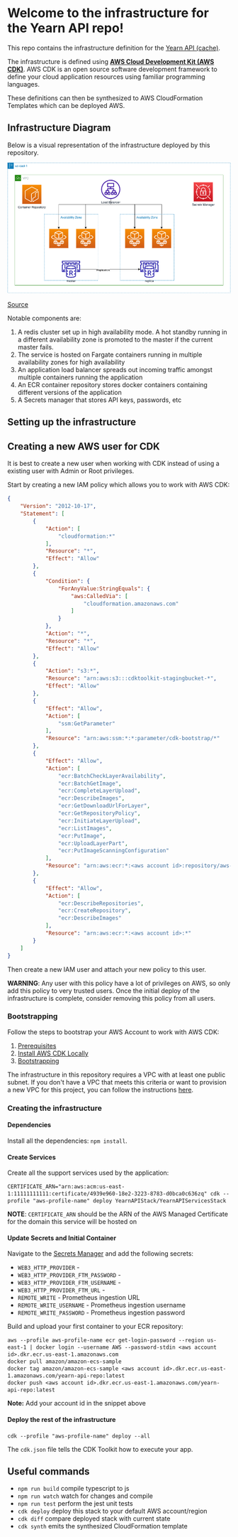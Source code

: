 # Welcome to the infrastructure for the Yearn API repo!

This repo contains the infrastructure definition for the [Yearn API (cache)](https://github.com/yearn/yearn-api).

The infrastructure is defined using **[AWS Cloud Development Kit (AWS CDK)](https://aws.amazon.com/cdk/)**.
AWS CDK is an open source software development framework to define your cloud application resources using
familiar programming languages.

These definitions can then be synthesized to AWS CloudFormation Templates which can be deployed AWS.

## Infrastructure Diagram

Below is a visual representation of the infrastructure deployed by this repository.

![Infrastructure Diagram](./assets/YearnAPIInfrastructureDiagram.png)

[Source](https://drive.google.com/file/d/1EwfRPJ4xXlHJZmIlln2HMPakRbILoxbi/view?usp=sharing)

Notable components are:
1. A redis cluster set up in high availability mode. A hot standby running in a different availability zone is promoted to the master if the current master fails.
2. The service is hosted on Fargate containers running in multiple availability zones for high availability
3. An application load balancer spreads out incoming traffic amongst multiple containers running the application
4. An ECR container repository stores docker containers containing different versions of the application
5. A Secrets manager that stores API keys, passwords, etc

## Setting up the infrastructure

## Creating a new AWS user for CDK

It is best to create a new user when working with CDK instead of using a existing user with Admin or Root privileges.

Start by creating a new IAM policy which allows you to work with AWS CDK:

```json
{
    "Version": "2012-10-17",
    "Statement": [
        {
            "Action": [
                "cloudformation:*"
            ],
            "Resource": "*",
            "Effect": "Allow"
        },
        {
            "Condition": {
                "ForAnyValue:StringEquals": {
                    "aws:CalledVia": [
                        "cloudformation.amazonaws.com"
                    ]
                }
            },
            "Action": "*",
            "Resource": "*",
            "Effect": "Allow"
        },
        {
            "Action": "s3:*",
            "Resource": "arn:aws:s3:::cdktoolkit-stagingbucket-*",
            "Effect": "Allow"
        },
        {
            "Effect": "Allow",
            "Action": [
                "ssm:GetParameter"
            ],
            "Resource": "arn:aws:ssm:*:*:parameter/cdk-bootstrap/*"
        },
        {
            "Effect": "Allow",
            "Action": [
                "ecr:BatchCheckLayerAvailability",
                "ecr:BatchGetImage",
                "ecr:CompleteLayerUpload",
                "ecr:DescribeImages",
                "ecr:GetDownloadUrlForLayer",
                "ecr:GetRepositoryPolicy",
                "ecr:InitiateLayerUpload",
                "ecr:ListImages",
                "ecr:PutImage",
                "ecr:UploadLayerPart",
                "ecr:PutImageScanningConfiguration"
            ],
            "Resource": "arn:aws:ecr:*:<aws account id>:repository/aws-cdk/*"
        },
        {
            "Effect": "Allow",
            "Action": [
                "ecr:DescribeRepositories",
                "ecr:CreateRepository",
                "ecr:DescribeImages"
            ],
            "Resource": "arn:aws:ecr:*:<aws account id>:*"
        }
    ]
}
```

Then create a new IAM user and attach your new policy to this user.

**WARNING**:
Any user with this policy have a lot of privileges on AWS, so only add this policy to very trusted users. Once the initial deploy of the infrastructure is complete, consider removing this policy from all users.

### Bootstrapping

Follow the steps to bootstrap your AWS Account to work with AWS CDK:

1. [Prerequisites](https://docs.aws.amazon.com/cdk/latest/guide/getting_started.html#getting_started_prerequisites) 
2. [Install AWS CDK Locally](https://docs.aws.amazon.com/cdk/latest/guide/getting_started.html#getting_started_install)
3. [Bootstrapping](https://docs.aws.amazon.com/cdk/latest/guide/getting_started.html#getting_started_bootstrap)

The infrastructure in this repository requires a VPC with at least one public subnet. If you don't have a VPC that meets this criteria or want to provision a new VPC for this project, you can follow the instructions [here](https://docs.aws.amazon.com/AmazonECS/latest/developerguide/create-public-private-vpc.html).

### Creating the infrastructure

#### Dependencies

Install all the dependencies: `npm install`.

#### Create Services

Create all the support services used by the application:

```
CERTIFICATE_ARN="arn:aws:acm:us-east-1:11111111111:certificate/4939e960-18e2-3223-8783-d0bca0c636zq" cdk --profile "aws-profile-name" deploy YearnAPIStack/YearnAPIServicesStack
```

**NOTE**: `CERTIFICATE_ARN` should be the ARN of the AWS Managed Certificate for the domain this service will be hosted on

#### Update Secrets and Initial Container

Navigate to the [Secrets Manager](https://console.aws.amazon.com/secretsmanager/home?region=us-east-1#!/listSecrets/) and add the following secrets:

- `WEB3_HTTP_PROVIDER` - 
- `WEB3_HTTP_PROVIDER_FTM_PASSWORD` - 
- `WEB3_HTTP_PROVIDER_FTM_USERNAME` - 
- `WEB3_HTTP_PROVIDER_FTM_URL` - 
- `REMOTE_WRITE` - Prometheus ingestion URL
- `REMOTE_WRITE_USERNAME` - Prometheus ingestion username
- `REMOTE_WRITE_PASSWORD` - Prometheus ingestion password

Build and upload your first container to your ECR repository:

```
aws --profile aws-profile-name ecr get-login-password --region us-east-1 | docker login --username AWS --password-stdin <aws account id>.dkr.ecr.us-east-1.amazonaws.com
docker pull amazon/amazon-ecs-sample
docker tag amazon/amazon-ecs-sample <aws account id>.dkr.ecr.us-east-1.amazonaws.com/yearn-api-repo:latest
docker push <aws account id>.dkr.ecr.us-east-1.amazonaws.com/yearn-api-repo:latest
```

**Note:** Add your account id in the snippet above

#### Deploy the rest of the infrastructure

`cdk --profile "aws-profile-name" deploy --all`


The `cdk.json` file tells the CDK Toolkit how to execute your app.

## Useful commands

 * `npm run build`   compile typescript to js
 * `npm run watch`   watch for changes and compile
 * `npm run test`    perform the jest unit tests
 * `cdk deploy`      deploy this stack to your default AWS account/region
 * `cdk diff`        compare deployed stack with current state
 * `cdk synth`       emits the synthesized CloudFormation template
